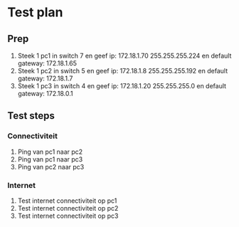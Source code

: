 # Test plan

## Prep

1. Steek 1 pc1 in switch 7 en geef ip: 172.18.1.70 255.255.255.224 en default gateway: 172.18.1.65
1. Steek 1 pc2 in switch 5 en geef ip: 172.18.1.8  255.255.255.192 en default gateway: 172.18.1.7
1. Steek 1 pc3 in switch 4 en geef ip: 172.18.1.20 255.255.255.0   en default gateway: 172.18.0.1

## Test steps

### Connectiviteit

1. Ping van pc1 naar pc2
2. Ping van pc1 naar pc3
3. Ping van pc2 naar pc3

### Internet

1. Test internet connectiviteit op pc1
2. Test internet connectiviteit op pc2
3. Test internet connectiviteit op pc3

